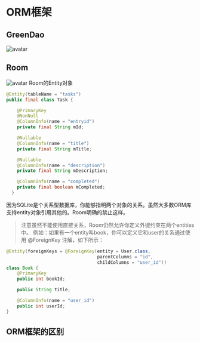# ORM框架

## GreenDao
![avatar](https://upload-images.jianshu.io/upload_images/2495529-1f486a075b3541e0.png?imageMogr2/auto-orient/strip%7CimageView2/2/w/640)

## Room
![avatar](https://upload-images.jianshu.io/upload_images/2335234-e992216e5831a7c7.png?imageMogr2/auto-orient/strip%7CimageView2/2/w/600)
Room的Entity对象
```java
@Entity(tableName = "tasks")
public final class Task {

    @PrimaryKey
    @NonNull
    @ColumnInfo(name = "entryid")
    private final String mId;

    @Nullable
    @ColumnInfo(name = "title")
    private final String mTitle;

    @Nullable
    @ColumnInfo(name = "description")
    private final String mDescription;

    @ColumnInfo(name = "completed")
    private final boolean mCompleted;
  }
  ```
因为SQLite是个关系型数据库，你能够指明两个对象的关系。虽然大多数ORM库支持entity对象引用其他的。Room明确的禁止这样。

> 注意虽然不能使用直接关系，Room仍然允许你定义外键约束在两个entities中。
> 例如：如果有一个entity叫book，你可以定义它和user的关系通过使用 @ForeignKey
> 注解，如下所示：

```java
@Entity(foreignKeys = @ForeignKey(entity = User.class,
                                  parentColumns = "id",
                                  childColumns = "user_id"))
class Book {
    @PrimaryKey
    public int bookId;

    public String title;

    @ColumnInfo(name = "user_id")
    public int userId;
}
```

## ORM框架的区别
